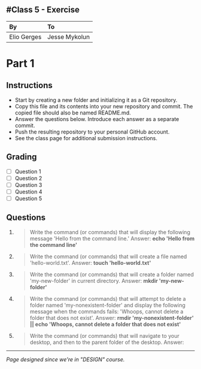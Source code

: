 
#Class 5 - Exercise
---
|By|To|
|:-------------|:--------------|
|Elio Gerges|Jesse Mykolun|

# Part 1
## Instructions
- Start by creating a new folder and initializing it as a Git repository.
- Copy this file and its contents into your new repository and commit. The copied file should also be named README.md.
- Answer the questions below. Introduce each answer as a separate commit.
- Push the resulting repository to your personal GitHub account.
- See the class page for additional submission instructions.

## Grading
- [ ] Question 1
- [ ] Question 2
- [ ] Question 3
- [ ] Question 4
- [ ] Question 5

## Questions
1. > Write the command (or commands) that will display the following message 'Hello from the command line.'
Answer: **echo 'Hello from the command line'**

2. > Write the command (or commands) that will create a file named 'hello-world.txt'.
Answer: **touch 'hello-world.txt'**

3. > Write the command (or commands) that will create a folder named 'my-new-folder' in current directory.
Answer: **mkdir 'my-new-folder'**

4. > Write the command (or commands) that will attempt to delete a folder named 'my-nonexistent-folder' and display the following message when the commands fails: 'Whoops, cannot delete a folder that does not exist'.
Answer: **rmdir 'my-nonexistent-folder' || echo 'Whoops, cannot delete a folder that does not exist'**

5. > Write the command (or commands) that will navigate to your desktop, and then to the parent folder of the desktop.
Answer: 


---
*Page designed since we're in "DESIGN" course.*